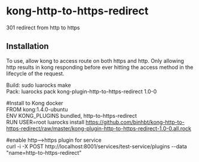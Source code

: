 # kong-http-to-https-redirect
301 redirect from http to https

## Installation
To use, allow kong to access route on both https and http. Only allowing http results in kong responding before ever hitting the access method in the lifecycle of the request.

Build: sudo luarocks make  
Pack: luarocks pack kong-plugin-http-to-https-redirect 1.0-0  

#Install to Kong docker  
FROM kong:1.4.0-ubuntu  
ENV KONG_PLUGINS bundled, http-to-https-redirect  
RUN USER=root luarocks install https://github.com/binhbt/kong-http-to-https-redirect/raw/master/kong-plugin-http-to-https-redirect-1.0-0.all.rock   

#enable http-->https plugin for service  
curl -i -X  POST http://localhost:8001/services/test-service/plugins  --data "name=http-to-https-redirect"  

